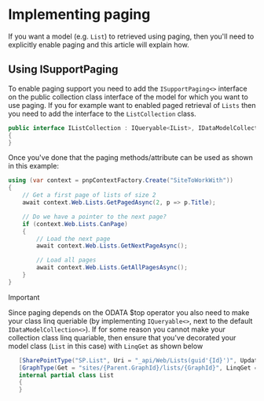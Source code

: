 # Implementing paging

If you want a model (e.g. `List`) to retrieved using paging, then you'll need to explicitly enable paging and this article will explain how.


## Using ISupportPaging

To enable paging support you need to add the `ISupportPaging<>` interface on the public collection class interface of the model for which you want to use paging. If you for example want to enabled paged retrieval of `Lists` then you need to add the interface to the `ListCollection` class.

```csharp
public interface IListCollection : IQueryable<IList>, IDataModelCollection<IList>, ISupportPaging<IList>
{
}
```

Once you've done that the paging methods/attribute can be used as shown in this example:

```csharp
using (var context = pnpContextFactory.Create("SiteToWorkWith"))
{
    // Get a first page of lists of size 2
    await context.Web.Lists.GetPagedAsync(2, p => p.Title);

    // Do we have a pointer to the next page?
    if (context.Web.Lists.CanPage)
    {
        // Load the next page
        await context.Web.Lists.GetNextPageAsync();

        // Load all pages
        await context.Web.Lists.GetAllPagesAsync();
    }
}
```

> [!Important]
> Since paging depends on the ODATA $top operator you also need to make your class linq queriable (by implementing `IQueryable<>`, next to the default `IDataModelCollection<>`). If for some reason you cannot make your collection class linq quariable, then ensure that you've decorated your model class (`List` in this case) with `LinqGet` as shown below
>
>```csharp
>    [SharePointType("SP.List", Uri = "_api/Web/Lists(guid'{Id}')", Update = "_api/web/lists/getbyid(guid'{Id}')", LinqGet = "_api/web/lists")]
>    [GraphType(Get = "sites/{Parent.GraphId}/lists/{GraphId}", LinqGet = "sites/{Parent.GraphId}/lists")]
>    internal partial class List
>    {
>    }
>```
